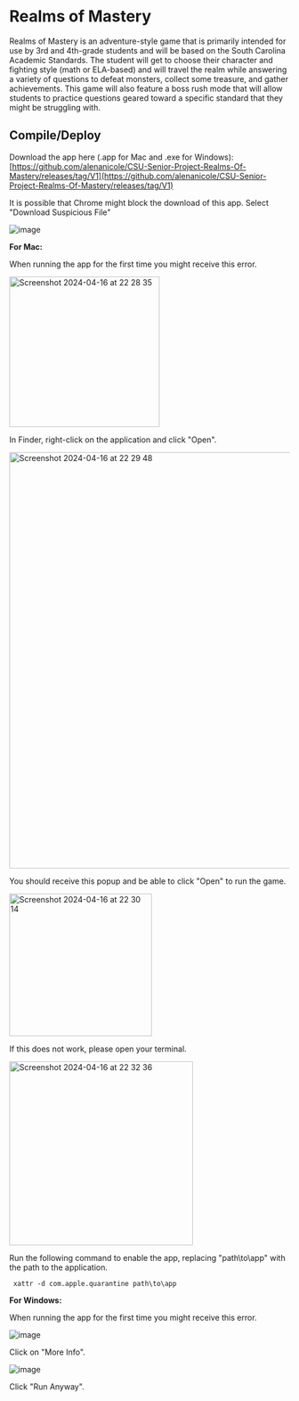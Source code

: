 # Realms of Mastery

Realms of Mastery is an adventure-style game that is primarily intended for use by 3rd and 4th-grade students and will be based on the South Carolina Academic Standards. The student will get to choose their character and fighting style (math or ELA-based) and will travel the realm while answering a variety of questions to defeat monsters, collect some treasure, and gather achievements. This game will also feature a boss rush mode that will allow students to practice questions geared toward a specific standard that they might be struggling with.

## Compile/Deploy

Download the app here (.app for Mac and .exe for Windows):
[https://github.com/alenanicole/CSU-Senior-Project-Realms-Of-Mastery/releases/tag/V1](https://github.com/alenanicole/CSU-Senior-Project-Realms-Of-Mastery/releases/tag/V1)

It is possible that Chrome might block the download of this app. Select "Download Suspicious File"

![image](https://github.com/alenanicole/CSU-Senior-Project-Realms-Of-Mastery/assets/76910235/de93c5a6-6d08-4e70-8f2c-6cae7d1a79ac)

**For Mac:**

When running the app for the first time you might receive this error.

<img width="270" alt="Screenshot 2024-04-16 at 22 28 35" src="https://github.com/alenanicole/CSU-Senior-Project-Realms-Of-Mastery/assets/76910235/d130a33a-df95-4058-980a-e390f322120c">

In Finder, right-click on the application and click "Open".

<img width="747" alt="Screenshot 2024-04-16 at 22 29 48" src="https://github.com/alenanicole/CSU-Senior-Project-Realms-Of-Mastery/assets/76910235/7f1a9ec5-b429-47f5-8573-a9ebf79b1406">

You should receive this popup and be able to click "Open" to run the game.

<img width="256" alt="Screenshot 2024-04-16 at 22 30 14" src="https://github.com/alenanicole/CSU-Senior-Project-Realms-Of-Mastery/assets/76910235/37e87463-4180-4f48-86d5-2cf511f7db82">

If this does not work, please open your terminal.

<img width="330" alt="Screenshot 2024-04-16 at 22 32 36" src="https://github.com/alenanicole/CSU-Senior-Project-Realms-Of-Mastery/assets/76910235/367f180f-f3c2-4079-8ec3-622db64e162a">

Run the following command to enable the app, replacing "path\to\app" with the path to the application.

``` xattr -d com.apple.quarantine path\to\app```

**For Windows:**

When running the app for the first time you might receive this error.

![image](https://github.com/alenanicole/CSU-Senior-Project-Realms-Of-Mastery/assets/76910235/fed0ff5c-462d-4b04-9cee-6aeb9419e380)

Click on "More Info".

![image](https://github.com/alenanicole/CSU-Senior-Project-Realms-Of-Mastery/assets/76910235/51703fde-5ff3-4cc7-aba8-623977ce87a7)

Click "Run Anyway".

